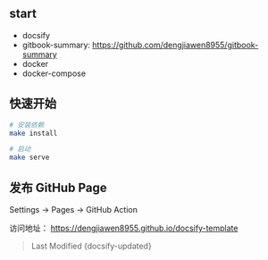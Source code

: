 ## start

* docsify
* gitbook-summary: https://github.com/dengjiawen8955/gitbook-summary
* docker
* docker-compose


## 快速开始


```bash
# 安装依赖
make install

# 启动
make serve
```

## 发布 GitHub Page

Settings -> Pages -> GitHub Action


访问地址： https://dengjiawen8955.github.io/docsify-template



> Last Modified {docsify-updated}
